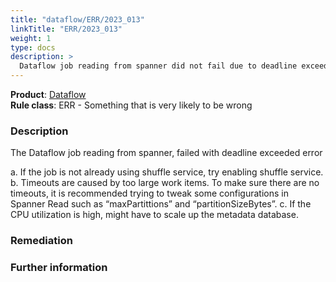 ```yaml
---
title: "dataflow/ERR/2023_013"
linkTitle: "ERR/2023_013"
weight: 1
type: docs
description: >
  Dataflow job reading from spanner did not fail due to deadline exceeded error.
---
```


**Product**: [Dataflow](https://cloud.google.com/dataflow)\
**Rule class**: ERR - Something that is very likely to be wrong

### Description

The Dataflow job reading from spanner, failed with deadline exceeded error

a. If the job is not already using shuffle service, try enabling shuffle service.
b. Timeouts are caused by too large work items.
To make sure there are no timeouts, it is recommended trying to tweak
some configurations in Spanner Read such as “maxPartittions” and “partitionSizeBytes”.
c. If the CPU utilization is high, might have to scale up the metadata database.

### Remediation

### Further information
